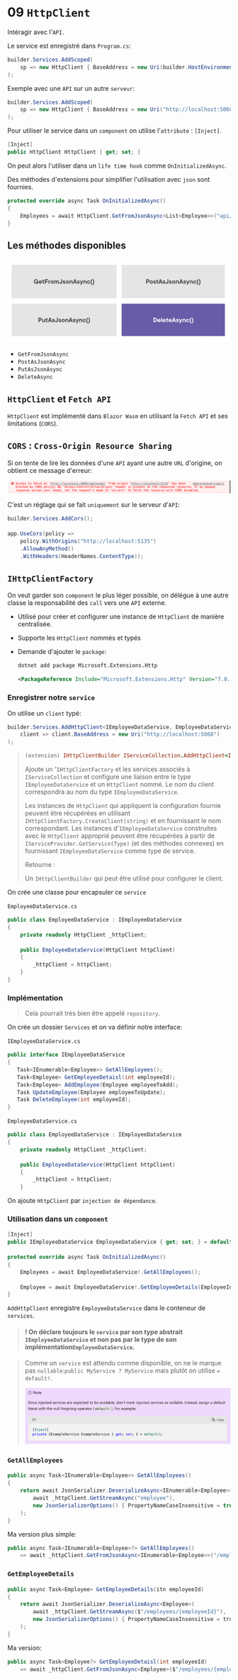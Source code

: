 # 09 `HttpClient`

Intéragir avec l'`API`.

Le service est enregistré dans `Program.cs`:

```cs
builder.Services.AddScoped(
    sp => new HttpClient { BaseAddress = new Uri(builder.HostEnvironment.BaseAddress) }
);
```

Exemple avec une `API` sur un autre `serveur`:

```cs
builder.Services.AddScoped(
    sp => new HttpClient { BaseAddress = new Uri("http://localhost:5068") }
);
```

Pour utiliser le service dans un `component` on utilise l'`attribute` : `[Inject]`.

```cs
[Inject]
public HttpClient HttpClient { get; set; }
```

On peut alors l'utiliser dans un `life time hook` comme `OnInitializedAsync`.

Des méthodes d'extensions pour simplifier l'utilisation avec `json` sont fournies.

```cs
protected override async Task OnInitializedAsync()
{
    Employees = await HttpClient.GetFromJsonAsync<List<Employee>>("api/employee");
}
```



## Les méthodes disponibles

<img src="assets/methods-available-for-http-client.png" alt="methods-available-for-http-client" />

- `GetFromJsonAsync`
- `PostAsJsonAsync`
- `PutAsJsonAsync`
- `DeleteAsync`



## `HttpClient` et `Fetch API`

`HttpClient` est implémenté dans `Blazor Wasm` en utilisant la `Fetch API` et ses limitations (`CORS`).



## `CORS` : `Cross-Origin Resource Sharing`

Si on tente de lire les données d'une `API` ayant une autre `URL` d'origine, on obtient ce message d'erreur:

<img src="assets/cors-error-message.png" alt="cors-error-message" />

C'est un réglage qui se fait `uniquement` sur le serveur d'`API`:

```cs
builder.Services.AddCors();

app.UseCors(policy => 
    policy.WithOrigins("http://localhost:5135")
    .AllowAnyMethod()
    .WithHeaders(HeaderNames.ContentType));
```



## `IHttpClientFactory`

On veut garder son `component` le plus léger possible, on délégue à une autre classe la responsabilité des `call` vers une `API` externe.

- Utilisé pour créer et configurer une instance de `HttpClient` de manière centralisée.

- Supporte les `HttpClient` nommés et typés

- Demande d'ajouter le `package`:
  ```bash
  dotnet add package Microsoft.Extensions.Http
  ```

  ```xml
  <PackageReference Include="Microsoft.Extensions.Http" Version="7.0.0" />
  ```

  

### Enregistrer notre `service`

On utilise un `client` typé:

```cs
builder.Services.AddHttpClient<IEmployeeDataService, EmployeeDataService>(
	client => client.BaseAddress = new Uri("http://localhost:5068")
);
```

> ```ruby
> (extension) IHttpClientBuilder IServiceCollection.AddHttpClient<IEmployeeDataService, EmployeeDataService>() (+ 9 surcharges)
> ```
>
> Ajoute un '`IHttpClientFactory` et les services associés à `IServiceCollection` et configure une liaison entre le type `IEmployeeDataService` et un `HttpClient` nommé. Le nom du client correspondra au nom du type `IEmployeeDataService`.
>
> Les instances de `HttpClient` qui appliquent la configuration fournie peuvent être récupérées en utilisant `IHttpClientFactory.CreateClient(string)` et en fournissant le nom correspondant.
> Les instances d'`IEmployeeDataService` construites avec le `HttpClient` approprié peuvent être récupérées à partir de `IServiceProvider.GetService(Type)` (et des méthodes connexes) en fournissant `IEmployeeDataService` comme type de service.
>
> Retourne :
>
> Un `IHttpClientBuilder` qui peut être utilisé pour configurer le client.
>

On crée une classe pour encapsuler ce `service`

`EmployeeDataService.cs`

```cs
public class EmployeeDataService : IEmployeeDataService
{
    private readonly HttpClient _httpClient;
    
    public EmployeeDataService(HttpClient httpClient)
    {
        _httpClient = httpClient;
    }
}
```



### Implémentation

> Cela pourrait très bien être appelé `repository`.

On crée un dossier `Services` et on va définir notre interface:

`IEmployeeDataService.cs`

```cs
public interface IEmployeeDataService
{
   Task<IEnumerable<Employee>> GetAllEmployees();
   Task<Employee> GetEmployeeDetaisl(int employeeId); 
   Task<Employee> AddEmployee(Employee employeeToAdd); 
   Task UpdateEmployee(Employee employeeToUpdate); 
   Task DeleteEmployee(int employeeId); 
}
```

`EmployeeDataService.cs`

```cs
public class EmployeeDataService : IEmployeeDataService
{
    private readonly HttpClient _httpClient;

    public EmployeeDataService(HttpClient httpClient)
    {
        _httpClient = httpClient;
    }
```

On ajoute `HttpClient` par `injection de dépendance`.



### Utilisation dans un `component`

```cs
[Inject]
public IEmployeeDataService EmployeeDataService { get; set; } = default!;

protected override async Task OnInitializedAsync()
{
    Employees = await EmployeeDataService!.GetAllEmployees();
    
    Employee = await EmployeeDataService!.GetEmployeeDetails(EmployeeId);
}
```

`AddHttpClient` enregistre `EmployeeDataService` dans le conteneur de `services`.

> #### ! On déclare **toujours** le `service` par son type abstrait `IEmployeeDataService` et non pas par le type de son implémentation`EmployeeDataService`.

>Comme un `service` est attendu comme disponible, on ne le marque pas `nullable`:`public MyService ? MyService` mais plutôt on utilise `= default!`.
>
><img src="assets/no-nullable-service-available.png" alt="no-nullable-service-available" />



### `GetAllEmployees`

```cs
public async Task<IEnumerable<Employee>> GetAllEmployees()
{
    return await JsonSerializer.DeserializeAsync<IEnumerable<Employee>>(
    	await _httpClient.GetStreamAsync("employee"),
        new JsonSerializerOptions() { PropertyNameCaseInsensitive = true }
    );
}
```

Ma version plus simple:

```cs
public async Task<IEnumerable<Employee>?> GetAllEmployees() 
    => await _httpClient.GetFromJsonAsync<IEnumerable<Employee>>("/employees");
```



### `GetEmployeeDetails`

```cs
public async Task<Employee> GetEmployeeDetails(itn employeeId)
{
    return await JsonSerializer.DeserializeAsync<Employee>(
    	await _httpClient.GetStreamAsync($"/employees/{employeeId}"),
        new JsonSerializerOptions() { PropertyNameCaseInsensitive = trus}
    );
}
```

Ma version:

```cs
public async Task<Employee?> GetEmployeeDetaisl(int employeeId) 
    => await _httpClient.GetFromJsonAsync<Employee>($"/employees/{employeeId}");
```


















